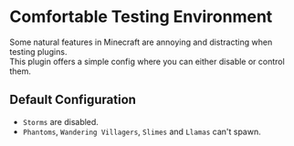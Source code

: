 # Comfortable Testing Environment
Some natural features in Minecraft are annoying and distracting when testing plugins.\
This plugin offers a simple config where you can either disable or control them.

## Default Configuration
- `Storms` are disabled.
- `Phantoms`, `Wandering Villagers`, `Slimes` and `Llamas` can't spawn.
